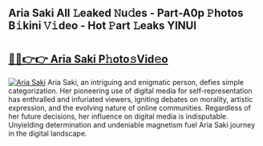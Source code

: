 ## Aria Saki All 𝙻eaked 𝙽u𝚍es - Part-A0p 𝙿hotos B𝚒kini 𝚅𝚒deo - Hot 𝙿art 𝙻eaks YlNUl

# <h2><a href="http://ld0asgq.urlbe.top/?page=Aria+Saki">🔗🔗👉👉 Aria Saki P𝚑oto𝚜Vid𝚎o</a></h2>

[![Aria Saki](https://i.imgur.com/eBuTRDB.gif)](http://ld0asgq.urlbe.top/?page=Aria+Saki)
Aria Saki, an intriguing and enigmatic person, defies simple categorization. Her pioneering use of digital media for self-representation has enthralled and infuriated viewers, igniting debates on morality, artistic expression, and the evolving nature of online communities. Regardless of her future decisions, her influence on digital media is indisputable. Unyielding determination and undeniable magnetism fuel Aria Saki journey in the digital landscape.
